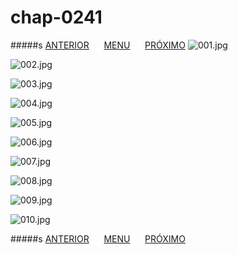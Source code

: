 # chap-0241
#####s [ANTERIOR](/chap-0240/readme.md)&nbsp;&nbsp;&nbsp;&nbsp;&nbsp;&nbsp;[MENU](/readme.md)&nbsp;&nbsp;&nbsp;&nbsp;&nbsp;&nbsp;[PRÓXIMO](/chap-0242/readme.md)
![001.jpg](001.jpg)

![002.jpg](002.jpg)

![003.jpg](003.jpg)

![004.jpg](004.jpg)

![005.jpg](005.jpg)

![006.jpg](006.jpg)

![007.jpg](007.jpg)

![008.jpg](008.jpg)

![009.jpg](009.jpg)

![010.jpg](010.jpg)

#####s [ANTERIOR](/chap-0240/readme.md)&nbsp;&nbsp;&nbsp;&nbsp;&nbsp;&nbsp;[MENU](/readme.md)&nbsp;&nbsp;&nbsp;&nbsp;&nbsp;&nbsp;[PRÓXIMO](/chap-0242/readme.md)

